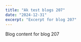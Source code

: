 ```yaml
---
title: "Ak test blogs 207"
date: "2024-12-31"
excerpt: "Excerpt for blog 207"
---
```


Blog content for blog 207